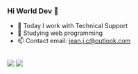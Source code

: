 ### Hi World Dev 👋


- 🔭 Today I work with Technical Support
- 🌱 Studying web programming
- 📫 Contact email: jean.j.c@outlook.com
##
<div>
  <a href="https://instagram.com/jean.j.c" target="_blank"><img src="https://img.shields.io/badge/-Instagram-%23E4405F?style=for-the-badge&logo=instagram&logoColor=white" target="_blank"></a>
  <a href="https://www.linkedin.com/in/jean-carlos-36574b12b" target="_blank"><img src="https://img.shields.io/badge/-LinkedIn-%230077B5?style=for-the-badge&logo=linkedin&logoColor=white" target="_blank"></a>
</div>
